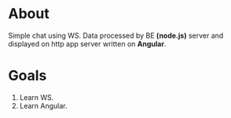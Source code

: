 # About
<p>
  Simple chat using WS. Data processed by BE <strong>(node.js)</strong> server and displayed on http app server written on <strong>Angular</strong>.
</p>

# Goals
1. Learn WS.
1. Learn Angular.
